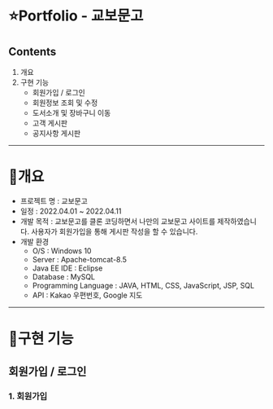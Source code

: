 ⭐️Portfolio - 교보문고
======================
## Contents
1. 개요
2. 구현 기능
   * 회원가입 / 로그인
   * 회원정보 조회 및 수정
   * 도서소개 및 장바구니 이동
   * 고객 게시판
   * 공지사항 게시판
* * *

📝개요
=======
* 프로젝트 명 : 교보문고
* 일정 : 2022.04.01 ~ 2022.04.11
* 개발 목적 : 교보문고를 클론 코딩하면서 나만의 교보문고 사이트를 제작하였습니다. 사용자가 회원가입을 통해 게시판 작성을 할 수 있습니다. 
* 개발 환경
  + O/S : Windows 10
  + Server : Apache-tomcat-8.5
  + Java EE IDE : Eclipse 
  + Database : MySQL
  + Programming Language : JAVA, HTML, CSS, JavaScript, JSP, SQL
  + API : Kakao 우편번호, Google 지도
* * *

📝구현 기능
=======
## 회원가입 / 로그인
### 1. 회원가입
